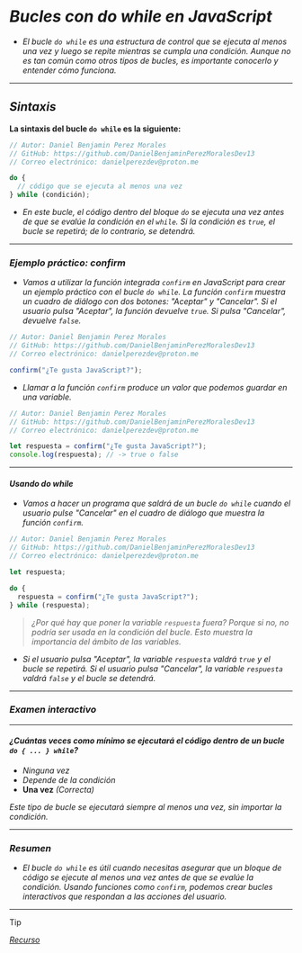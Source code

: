 <!-- Autor: Daniel Benjamin Perez Morales -->
<!-- GitHub: https://github.com/DanielBenjaminPerezMoralesDev13 -->
<!-- GitLab: https://gitlab.com/DanielBenjaminPerezMoralesDev13 -->
<!-- Correo electrónico: danielperezdev@proton.me -->

# ***Bucles con do while en JavaScript***

- *El bucle `do while` es una estructura de control que se ejecuta al menos una vez y luego se repite mientras se cumpla una condición. Aunque no es tan común como otros tipos de bucles, es importante conocerlo y entender cómo funciona.*

---

## ***Sintaxis***

**La sintaxis del bucle `do while` es la siguiente:**

```javascript
// Autor: Daniel Benjamin Perez Morales
// GitHub: https://github.com/DanielBenjaminPerezMoralesDev13
// Correo electrónico: danielperezdev@proton.me

do {
  // código que se ejecuta al menos una vez
} while (condición);
```

- *En este bucle, el código dentro del bloque `do` se ejecuta una vez antes de que se evalúe la condición en el `while`. Si la condición es `true`, el bucle se repetirá; de lo contrario, se detendrá.*

---

### ***Ejemplo práctico: confirm***

- *Vamos a utilizar la función integrada `confirm` en JavaScript para crear un ejemplo práctico con el bucle `do while`. La función `confirm` muestra un cuadro de diálogo con dos botones: "Aceptar" y "Cancelar". Si el usuario pulsa "Aceptar", la función devuelve `true`. Si pulsa "Cancelar", devuelve `false`.*

```javascript
// Autor: Daniel Benjamin Perez Morales
// GitHub: https://github.com/DanielBenjaminPerezMoralesDev13
// Correo electrónico: danielperezdev@proton.me

confirm("¿Te gusta JavaScript?");
```

- *Llamar a la función `confirm` produce un valor que podemos guardar en una variable.*

```javascript
// Autor: Daniel Benjamin Perez Morales
// GitHub: https://github.com/DanielBenjaminPerezMoralesDev13
// Correo electrónico: danielperezdev@proton.me

let respuesta = confirm("¿Te gusta JavaScript?");
console.log(respuesta); // -> true o false
```

---

#### ***Usando do while***

- *Vamos a hacer un programa que saldrá de un bucle `do while` cuando el usuario pulse "Cancelar" en el cuadro de diálogo que muestra la función `confirm`.*

```javascript
// Autor: Daniel Benjamin Perez Morales
// GitHub: https://github.com/DanielBenjaminPerezMoralesDev13
// Correo electrónico: danielperezdev@proton.me

let respuesta;

do {
  respuesta = confirm("¿Te gusta JavaScript?");
} while (respuesta);
```

> *¿Por qué hay que poner la variable `respuesta` fuera? Porque si no, no podría ser usada en la condición del bucle. Esto muestra la importancia del ámbito de las variables.*

- *Si el usuario pulsa "Aceptar", la variable `respuesta` valdrá `true` y el bucle se repetirá. Si el usuario pulsa "Cancelar", la variable `respuesta` valdrá `false` y el bucle se detendrá.*

---

### ***Examen interactivo***

---

#### ***¿Cuántas veces como mínimo se ejecutará el código dentro de un bucle `do { ... } while`?***

- *Ninguna vez*
- *Depende de la condición*
- **Una vez** *(Correcta)*

*Este tipo de bucle se ejecutará siempre al menos una vez, sin importar la condición.*

---

### ***Resumen***

- *El bucle `do while` es útil cuando necesitas asegurar que un bloque de código se ejecute al menos una vez antes de que se evalúe la condición. Usando funciones como `confirm`, podemos crear bucles interactivos que respondan a las acciones del usuario.*

---

> [!TIP]
> *[Recurso](https://www.aprendejavascript.dev/clase/estructuras-de-control/bucles-con-do-while "https://www.aprendejavascript.dev/clase/estructuras-de-control/bucles-con-do-while")*
